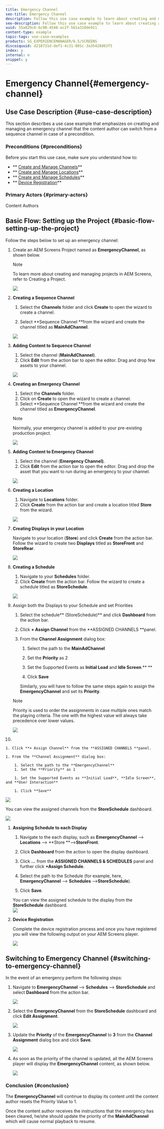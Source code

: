 ```yaml
---
title: Emergency Channel
seo-title: Emergency Channel
description: Follow this use case example to learn about creating and managing an emergency channel that the content author can switch from a sequence channel in case of a precondition.
seo-description: Follow this use case example to learn about creating and managing an emergency channel that the content author can switch from a sequence channel in case of a precondition.
uuid: 55a829c6-6c98-4548-ac2f-5b1a310de911
content-type: example
topic-tags: use-case-examples
products: SG_EXPERIENCEMANAGER/6.5/SCREENS
discoiquuid: d218731d-def1-4c31-801c-3a35428d63f5
index: y
internal: n
snippet: y
---
```


# Emergency Channel{#emergency-channel}

## Use Case Description {#use-case-description}

This section describes a use case example that emphasizes on creating and managing an emergency channel that the content author can switch from a sequence channel in case of a precondition.

### Preconditions {#preconditions}

Before you start this use case, make sure you understand how to:

* ** [Create and Manage Channels](/help/screens/using/managing-channels.md)**
* ** [Create and Manage Locations](/help/screens/using/managing-locations.md)**
* ** [Create and Manage Schedules](/help/screens/using/managing-schedules.md)**
* ** [Device Registration](/help/screens/using/device-registration.md)**

### Primary Actors {#primary-actors}

Content Authors

## Basic Flow: Setting up the Project {#basic-flow-setting-up-the-project}

Follow the steps below to set up an emergency channel:

1. Create an AEM Screens Project named as **EmergencyChannel**, as shown below.

   >[!NOTE]
   >
   >To learn more about creating and managing projects in AEM Screens, refer to Creating a Project.

   ![](assets/screen_shot_2019-02-21at35809pm.png)

1. **Creating a Sequence Channel**

    1. Select the **Channels** folder and click **Create** to open the wizard to create a channel.
    
    1. Select **Sequence Channel **from the wizard and create the channel titled as **MainAdChannel**.

   ![](assets/screen_shot_2019-02-21at35932pm.png)

1. **Adding Content to Sequence Channel**

    1. Select the channel (**MainAdChannel**).
    1. Click **Edit** from the action bar to open the editor. Drag and drop few assets to your channel.

   ![](assets/screen_shot_2019-02-21at40053pm.png)

1. **Creating an Emergency Channel**

    1. Select the **Channels** folder.
    1. Click on **Create** to open the wizard to create a channel. 
    1. Select **Sequence Channel **from the wizard and create the channel titled as **EmergencyChannel**.

   >[!NOTE]
   >
   >Normally, your emergency channel is added to your pre-existing production project.

   ![](assets/screen_shot_2019-02-21at40151pm.png)

1. **Adding Content to Emergency Channel**

    1. Select the channel (**Emergency Channel)**.
    1. Click **Edit** from the action bar to open the editor. Drag and drop the asset that you want to run during an emergency to your channel.

   ![](assets/screen_shot_2019-02-21at40516pm.png)

1. **Creating a Location**

    1. Navigate to **Locations** folder. 
    1. Click **Create** from the action bar and create a location titled **Store** from the wizard.

   ![](assets/screen_shot_2019-02-22at121638pm.png)

1. **Creating Displays in your Location**

   Navigate to your location (**Store**) and click **Create** from the action bar. Follow the wizard to create two **Displays** titled as **StoreFront** and **StoreRear**.

   ![](assets/screen_shot_2019-02-22at122556pm.png)

1. **Creating a Schedule**

    1. Navigate to your **Schedules** folder.
    1. Click **Create** from the action bar. Follow the wizard to create a schedule titled as **StoreSchedule**.

   ![](assets/screen_shot_2019-02-22at122845pm.png)

1. Assign both the Displays to your Schedule and set Priorities

    1. Select the schedule** (StoreSchedule)** and click **Dashboard** from the action bar.  
    
    1. Click **+ Assign Channel** from the **ASSIGNED CHANNELS **panel.
    
    1. From the **Channel Assignment** dialog box:

        1. Select the path to the **MainAdChannel**
        1. Set the **Priority** as 2
        1. Set the Supported Events as **Initial Load** and **Idle Screen**.** 
           **
        
        1. Click **Save**

       Similarly, you will have to follow the same steps again to assign the **EmergencyChannel** and set its **Priority**.

   >[!NOTE]
   >
   >Priority is used to order the assignments in case multiple ones match the playing criteria. The one with the highest value will always take precedence over lower values.

   ![](assets/screen_shot_2019-03-04at104636am.png)

1.

    1. Click **+ Assign Channel** from the **ASSIGNED CHANNELS **panel.
    
    1. From the **Channel Assignment** dialog box:

        1. Select the path to the **EmergencyChannel**
        1. Set the **Priority** as 1  
        
        1. Set the Supported Events as **Initial Load**, **Idle Screen**, and **User Interaction**
        
        1. Click **Save**

   ![](assets/screen_shot_2019-03-04at104741am.png)

   You can view the assigned channels from the **StoreSchedule** dashboard.

   ![](assets/screen_shot_2019-02-25at93658pm.png)

1. **Assigning Schedule to each Display**

    1. Navigate to the each display, such as **EmergencyChannel** --&gt; **Locations** --&gt; **Store **--&gt;**StoreFront**.
    
    1. Click **Dashboard** from the action to open the display dashboard.
    1. Click **...** from the **ASSIGNED CHANNELS & SCHEDULES** panel and further click **+Assign Schedule**.
    
    1. Select the path to the Schedule (for example, here, **EmergencyChannel** --&gt; **Schedules** --&gt;**StoreSchedule**).
    
    1. Click **Save**.

   You can view the assigned schedule to the display from the **StoreSchedule** dashboard.   
   ![](assets/screen_shot_2019-03-04at122003pm.png)

1. **Device Registration**

   Complete the device registration process and once you have registered you will view the following output on your AEM Screens player.

   ![](assets/new30.gif)

## Switching to Emergency Channel {#switching-to-emergency-channel}

In the event of an emergency perform the following steps:

1. Navigate to **EmergencyChannel** --&gt; **Schedules** --&gt; **StoreSchedule** and select **Dashboard** from the action bar.

   ![](assets/screen_shot_2019-02-25at101112pm.png)

1. Select the **EmergencyChannel** from the **StoreSchedule** dashboard and click **Edit Assignment**.

   ![](assets/screen_shot_2019-02-25at101239pm.png)

1. Update the **Priority** of the **EmergencyChannel** to **3** from the **Channel Assignment** dialog box and click **Save**.

   ![](assets/screen_shot_2019-02-25at101622pm.png)

1. As soon as the priority of the channel is updated, all the AEM Screens player will display the **EmergencyChannel** content, as shown below.

   ![](assets/screen_shot_2019-02-25at101742pm.png)

### Conclusion {#conclusion}

The **EmergencyChannel** will continue to display its content until the content author resets the Priority Value to 1.

Once the content author receives the instructions that the emergency has been cleared, he/she should update the priority of the **MainAdChannel** which will cause normal playback to resume.
